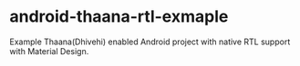 # android-thaana-rtl-exmaple
Example Thaana(Dhivehi) enabled Android project with native RTL support with Material Design.
